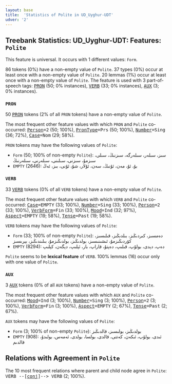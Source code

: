 ```yaml
---
layout: base
title:  'Statistics of Polite in UD_Uyghur-UDT'
udver: '2'
---
```


## Treebank Statistics: UD_Uyghur-UDT: Features: `Polite`

This feature is universal.
It occurs with 1 different values: `Form`.

86 tokens (0%) have a non-empty value of `Polite`.
37 types (0%) occur at least once with a non-empty value of `Polite`.
20 lemmas (1%) occur at least once with a non-empty value of `Polite`.
The feature is used with 3 part-of-speech tags: <tt><a href="ug_udt-pos-PRON.html">PRON</a></tt> (50; 0% instances), <tt><a href="ug_udt-pos-VERB.html">VERB</a></tt> (33; 0% instances), <tt><a href="ug_udt-pos-AUX.html">AUX</a></tt> (3; 0% instances).

### `PRON`

50 <tt><a href="ug_udt-pos-PRON.html">PRON</a></tt> tokens (2% of all `PRON` tokens) have a non-empty value of `Polite`.

The most frequent other feature values with which `PRON` and `Polite` co-occurred: <tt><a href="ug_udt-feat-Person.html">Person</a></tt><tt>=2</tt> (50; 100%), <tt><a href="ug_udt-feat-PronType.html">PronType</a></tt><tt>=Prs</tt> (50; 100%), <tt><a href="ug_udt-feat-Number.html">Number</a></tt><tt>=Sing</tt> (36; 72%), <tt><a href="ug_udt-feat-Case.html">Case</a></tt><tt>=Nom</tt> (29; 58%).

`PRON` tokens may have the following values of `Polite`:

* `Form` (50; 100% of non-empty `Polite`): سىز، سىلەر، سىلەرگە، سىزنىڭ، سىلى، سىزمۇ، سىزنى، سىلىنى، سىلەرنى، سىلەرنىڭ
* `EMPTY` (2646): بۇ، ئۇ، مەن، ئۇنىڭ، سەن، ئۇلار، شۇ، ئۇنى، بىز، ئەڭ

### `VERB`

33 <tt><a href="ug_udt-pos-VERB.html">VERB</a></tt> tokens (0% of all `VERB` tokens) have a non-empty value of `Polite`.

The most frequent other feature values with which `VERB` and `Polite` co-occurred: <tt><a href="ug_udt-feat-Case.html">Case</a></tt><tt>=EMPTY</tt> (33; 100%), <tt><a href="ug_udt-feat-Number.html">Number</a></tt><tt>=Sing</tt> (33; 100%), <tt><a href="ug_udt-feat-Person.html">Person</a></tt><tt>=2</tt> (33; 100%), <tt><a href="ug_udt-feat-VerbForm.html">VerbForm</a></tt><tt>=Fin</tt> (33; 100%), <tt><a href="ug_udt-feat-Mood.html">Mood</a></tt><tt>=Ind</tt> (32; 97%), <tt><a href="ug_udt-feat-Aspect.html">Aspect</a></tt><tt>=EMPTY</tt> (19; 58%), <tt><a href="ug_udt-feat-Tense.html">Tense</a></tt><tt>=Past</tt> (19; 58%).

`VERB` tokens may have the following values of `Polite`:

* `Form` (33; 100% of non-empty `Polite`): دەمسىز، كىردىڭىز، بىلدىڭىز، قىلىسىز، كۆردىڭىزمۇ، ئىشىنىسىز، بولدىڭىز، بولدىڭىزمۇ، بىلىندىڭىز، بېرىسىز
* `EMPTY` (8294): دەپ، دېدى، بولۇپ، قىلىپ، دەپتۇ، قاراپ، بار، ئېلىپ، دېگەن، كېلىپ

`Polite` seems to be **lexical feature** of `VERB`. 100% lemmas (16) occur only with one value of `Polite`.

### `AUX`

3 <tt><a href="ug_udt-pos-AUX.html">AUX</a></tt> tokens (0% of all `AUX` tokens) have a non-empty value of `Polite`.

The most frequent other feature values with which `AUX` and `Polite` co-occurred: <tt><a href="ug_udt-feat-Mood.html">Mood</a></tt><tt>=Ind</tt> (3; 100%), <tt><a href="ug_udt-feat-Number.html">Number</a></tt><tt>=Sing</tt> (3; 100%), <tt><a href="ug_udt-feat-Person.html">Person</a></tt><tt>=2</tt> (3; 100%), <tt><a href="ug_udt-feat-VerbForm.html">VerbForm</a></tt><tt>=Fin</tt> (3; 100%), <tt><a href="ug_udt-feat-Aspect.html">Aspect</a></tt><tt>=EMPTY</tt> (2; 67%), <tt><a href="ug_udt-feat-Tense.html">Tense</a></tt><tt>=Past</tt> (2; 67%).

`AUX` tokens may have the following values of `Polite`:

* `Form` (3; 100% of non-empty `Polite`): بولدىڭىز، بولىسىز، قالدىڭىز
* `EMPTY` (908): ئىدى، بولۇپ، ئىكەن، كەتتى، قالدى، بولسا، بولدى، ئەمەس، بولىدۇ، قالدىم

## Relations with Agreement in `Polite`

The 10 most frequent relations where parent and child node agree in `Polite`:
<tt>VERB --[<tt><a href="ug_udt-dep-conj.html">conj</a></tt>]--> VERB</tt> (2; 100%).

